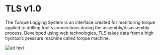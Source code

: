 # TLS v1.0
The Torque Logging System is an interface created for monitoring torque applied to drilling tool's connections during the assembly/disassembly process.
Developed using web technologies, TLS takes data from a high hydraulic pressure machine called torque machine.   

![alt text](https://encrypted-tbn0.gstatic.com/images?q=tbn%3AANd9GcRk3fUnY27y2raofGuUqRdxf1xdwx2f1LRTWFCEomeTCAKzfyue)
